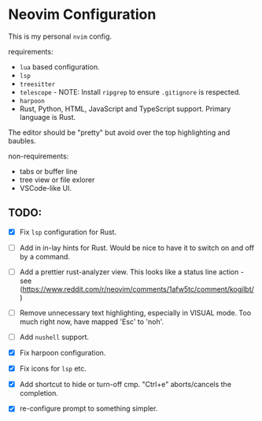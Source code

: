 # Neovim Configuration

This is my personal `nvim` config.

requirements:

- `lua` based configuration.
- `lsp` 
- `treesitter`
- `telescope` - NOTE: Install `ripgrep` to ensure `.gitignore` is respected.
- `harpoon`
- Rust, Python, HTML, JavaScript and TypeScript support. Primary language is Rust.

The editor should be "pretty" but avoid over the top highlighting and baubles.

non-requirements:

- tabs or buffer line
- tree view or file exlorer
- VSCode-like UI.

## TODO:

- [X] Fix `lsp` configuration for Rust.
- [ ] Add in in-lay hints for Rust. Would be nice to have it to switch on and off by a command.
- [ ] Add a prettier rust-analyzer view. This looks like a status line action - see (https://www.reddit.com/r/neovim/comments/1afw5tc/comment/kogjlbt/)
- [ ] Remove unnecessary text highlighting, especially in VISUAL mode. Too much right now, have mapped 'Esc' to 'noh'.
- [ ] Add `nushell` support.
- [X] Fix harpoon configuration.
- [X] Fix icons for `lsp` etc.
- [X] Add shortcut to hide or turn-off cmp. "Ctrl+e" aborts/cancels the completion.
- [X] re-configure prompt to something simpler.


